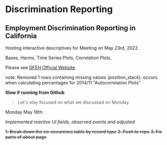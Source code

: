 # Discrimination Reporting
## Employment Discrimination Reporting in California

Hosting interactive descriptives for Meeting on May 23rd, 2022.

Bases,
Harms,
Time Series Plots,
Correlation Plots,

Please see [DFEH Official Website](https://www.dfeh.ca.gov).



note: Removed 1 rows containing missing values (position_stack). occurs when calculating percentages for 2014/11
"Autocorrelation Plots"

**Slow if running from Github**
> Let's stay focused on what we discussed on Monday.




Monday May 16th:

*Implemented reactive UI fields, observed events and adjusted*

~~1. Break down the co-occurence table by record type~~
~~2. Push to repo~~
~~3. Fix parts of about page~~








